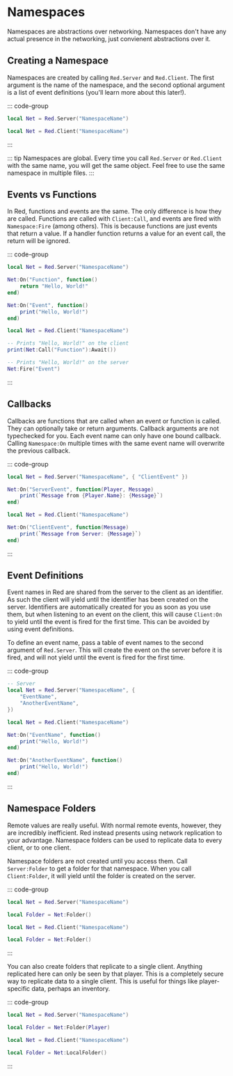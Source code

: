 # Namespaces

Namespaces are abstractions over networking. Namespaces don't have any actual presence in the networking, just convienent abstractions over it.

## Creating a Namespace

Namespaces are created by calling `Red.Server` and `Red.Client`. The first argument is the name of the namespace, and the second optional argument is a list of event definitions (you'll learn more about this later!).

::: code-group

```lua [Server]
local Net = Red.Server("NamespaceName")
```

```lua [Client]
local Net = Red.Client("NamespaceName")
```

:::

::: tip
Namespaces are global. Every time you call `Red.Server` or `Red.Client` with the same name, you will get the same object. Feel free to use the same namespace in multiple files.
:::

## Events vs Functions

In Red, functions and events are the same. The only difference is how they are called. Functions are called with `Client:Call`, and events are fired with `Namespace:Fire` (among others). This is because functions are just events that return a value. If a handler
function returns a value for an event call, the return will be ignored.

::: code-group

```lua [Server]
local Net = Red.Server("NamespaceName")

Net:On("Function", function()
	return "Hello, World!"
end)

Net:On("Event", function()
	print("Hello, World!")
end)
```

```lua [Client]
local Net = Red.Client("NamespaceName")

-- Prints "Hello, World!" on the client
print(Net:Call("Function"):Await())

-- Prints "Hello, World!" on the server
Net:Fire("Event")
```

:::

## Callbacks

Callbacks are functions that are called when an event or function is called. They can optionally take or return arguments. Callback arguments are not typechecked for you. Each event name can only have one bound callback. Calling `Namespace:On` multiple times with the same event name will overwrite the previous callback.

::: code-group

```lua [Server]
local Net = Red.Server("NamespaceName", { "ClientEvent" })

Net:On("ServerEvent", function(Player, Message)
	print(`Message from {Player.Name}: {Message}`)
end)

```

```lua [Client]
local Net = Red.Client("NamespaceName")

Net:On("ClientEvent", function(Message)
	print(`Message from Server: {Message}`)
end)
```

:::

## Event Definitions

Event names in Red are shared from the server to the client as an identifier. As such the client will yield until the identifier has been created on the server. Identifiers are automatically created for you as soon as you use them, but when listening to an event on the client, this will cause `Client:On` to yield until the event is fired for the first time. This can be avoided by using event definitions.

To define an event name, pass a table of event names to the second argument of `Red.Server`. This will create the event on the server before it is fired, and will not yield until the event is fired for the first time.

::: code-group

```lua [Server]
-- Server
local Net = Red.Server("NamespaceName", {
	"EventName",
	"AnotherEventName",
})

```

```lua [Client]
local Net = Red.Client("NamespaceName")

Net:On("EventName", function()
	print("Hello, World!")
end)

Net:On("AnotherEventName", function()
	print("Hello, World!")
end)
```

:::

## Namespace Folders

Remote values are really useful. With normal remote events, however, they are incredibly inefficient. Red instead presents using network replication to your advantage. Namespace folders can be used to replicate data to every client, or to one client.

Namespace folders are not created until you access them. Call `Server:Folder` to get a folder for that namespace. When you call `Client:Folder`, it will yield until the folder is created on the server.

::: code-group

```lua [Server]
local Net = Red.Server("NamespaceName")

local Folder = Net:Folder()
```

```lua [Client]
local Net = Red.Client("NamespaceName")

local Folder = Net:Folder()
```

:::

You can also create folders that replicate to a single client. Anything replicated here can only be seen by that player. This is a completely secure way to replicate data to a single client. This is useful for things like player-specific data, perhaps an inventory.

::: code-group

```lua [Server]
local Net = Red.Server("NamespaceName")

local Folder = Net:Folder(Player)
```

```lua [Client]
local Net = Red.Client("NamespaceName")

local Folder = Net:LocalFolder()
```

:::
